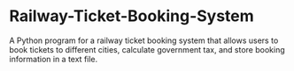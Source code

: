 # Railway-Ticket-Booking-System
A Python program for a railway ticket booking system that allows users to book tickets to different cities, calculate government tax, and store booking information in a text file.
